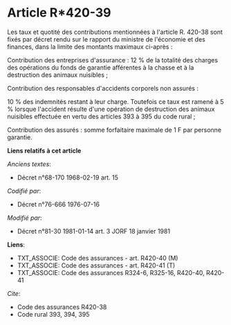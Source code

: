 # Article R*420-39

Les taux et quotité des contributions mentionnées à l'article R. 420-38 sont fixés par décret rendu sur le rapport du
ministre de l'économie et des finances, dans la limite des montants maximaux ci-après :

Contribution des entreprises d'assurance : 12 % de la totalité des charges des opérations du fonds de garantie afférentes à
la chasse et à la destruction des animaux nuisibles ;

Contribution des responsables d'accidents corporels non assurés :

10 % des indemnités restant à leur charge. Toutefois ce taux est ramené à 5 % lorsque l'accident résulte d'une opération de
destruction des animaux nuisibles effectuée en vertu des articles 393 à 395 du code rural ;

Contribution des assurés : somme forfaitaire maximale de 1 F par personne garantie.

**Liens relatifs à cet article**

_Anciens textes_:

  - Décret n°68-170 1968-02-19 art. 15

_Codifié par_:

  - Décret n°76-666 1976-07-16

_Modifié par_:

  - Décret n°81-30 1981-01-14 art. 3 JORF 18 janvier 1981

**Liens**:

  - TXT_ASSOCIE: Code des assurances - art. R420-40 (M)
  - TXT_ASSOCIE: Code des assurances - art. R420-41 (T)
  - TXT_ASSOCIE: Code des assurances R324-6, R325-16, R420-40, R420-41

_Cite_:

  - Code des assurances R420-38
  - Code rural 393, 394, 395
